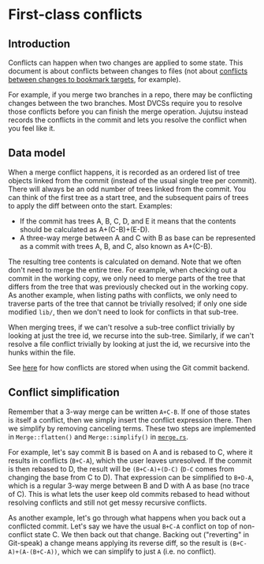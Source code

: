 # First-class conflicts

## Introduction

Conflicts can happen when two changes are applied to some state. This document
is about conflicts between changes to files (not about [conflicts between
changes to bookmark targets](concurrency.md), for example).

For example, if you merge two branches in a repo, there may be conflicting
changes between the two branches. Most DVCSs require you to resolve those
conflicts before you can finish the merge operation. Jujutsu instead records
the conflicts in the commit and lets you resolve the conflict when you feel like
it.

## Data model

When a merge conflict happens, it is recorded as an ordered list of tree objects
linked from the commit (instead of the usual single tree per commit). There will
always be an odd number of trees linked from the commit. You can think of the
first tree as a start tree, and the subsequent pairs of trees to apply the diff
between onto the start. Examples:

* If the commit has trees A, B, C, D, and E it means that the contents should be
  calculated as A+(C-B)+(E-D).
* A three-way merge between A and C with B as base can be represented as a
commit with trees A, B, and C, also known as A+(C-B).

The resulting tree contents is calculated on demand. Note that we often don't
need to merge the entire tree. For example, when checking out a commit in the
working copy, we only need to merge parts of the tree that differs from the
tree that was previously checked out in the working copy. As another example,
when listing paths with conflicts, we only need to traverse parts of the tree
that cannot be trivially resolved; if only one side modified `lib/`, then we
don't need to look for conflicts in that sub-tree.

When merging trees, if we can't resolve a sub-tree conflict trivially by looking
at just the tree id, we recurse into the sub-tree. Similarly, if we can't
resolve a file conflict trivially by looking at just the id, we recursive into
the hunks within the file.

See [here](../git-compatibility.md#format-mapping-details) for how conflicts are
stored when using the Git commit backend.

## Conflict simplification

Remember that a 3-way merge can be written `A+C-B`. If one of those states is
itself a conflict, then we simply insert the conflict expression there. Then we
simplify by removing canceling terms. These two steps are implemented in
`Merge::flatten()` and `Merge::simplify()` in [`merge.rs`][merge-rs].

For example, let's say commit B is based on A and is rebased to C, where it
results in conflicts (`B+C-A`), which the user leaves unresolved. If the commit
is then rebased to D, the result will be `(B+C-A)+(D-C)` (`D-C` comes from
changing the base from C to D). That expression can be simplified to `B+D-A`,
which is a regular 3-way merge between B and D with A as base (no trace of C).
This is what lets the user keep old commits rebased to head without resolving
conflicts and still not get messy recursive conflicts.

As another example, let's go through what happens when you back out a conflicted
commit. Let's say we have the usual `B+C-A` conflict on top of non-conflict
state C. We then back out that change. Backing out ("reverting" in Git-speak) a
change means applying its reverse diff, so the result is `(B+C-A)+(A-(B+C-A))`,
which we can simplify to just `A` (i.e. no conflict).

[merge-rs]: https://github.com/jj-vcs/jj/blob/main/lib/src/merge.rs
